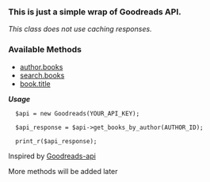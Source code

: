 ### This is just a simple wrap of Goodreads API.

*This class does not use caching responses.*

### Available Methods

- [author.books](https://www.goodreads.com/api/index#author.books)
- [search.books](https://www.goodreads.com/api/index#search.books)
- [book.title](https://www.goodreads.com/api/index#book.title)


***Usage***

```
  $api = new Goodreads(YOUR_API_KEY);

  $api_response = $api->get_books_by_author(AUTHOR_ID);

  print_r($api_response);

```

Inspired by [Goodreads-api](https://github.com/danielgwood/goodreads-api)

 More methods will be added later
